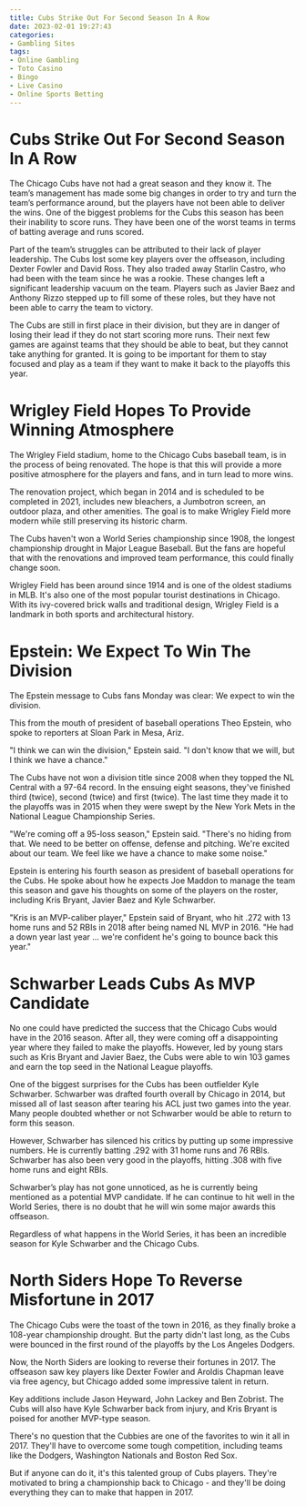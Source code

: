 ```yaml
---
title: Cubs Strike Out For Second Season In A Row
date: 2023-02-01 19:27:43
categories:
- Gambling Sites
tags:
- Online Gambling
- Toto Casino
- Bingo
- Live Casino
- Online Sports Betting
---
```



#  Cubs Strike Out For Second Season In A Row

The Chicago Cubs have not had a great season and they know it. The team’s management has made some big changes in order to try and turn the team’s performance around, but the players have not been able to deliver the wins. One of the biggest problems for the Cubs this season has been their inability to score runs. They have been one of the worst teams in terms of batting average and runs scored.

Part of the team’s struggles can be attributed to their lack of player leadership. The Cubs lost some key players over the offseason, including Dexter Fowler and David Ross. They also traded away Starlin Castro, who had been with the team since he was a rookie. These changes left a significant leadership vacuum on the team. Players such as Javier Baez and Anthony Rizzo stepped up to fill some of these roles, but they have not been able to carry the team to victory.

The Cubs are still in first place in their division, but they are in danger of losing their lead if they do not start scoring more runs. Their next few games are against teams that they should be able to beat, but they cannot take anything for granted. It is going to be important for them to stay focused and play as a team if they want to make it back to the playoffs this year.

#  Wrigley Field Hopes To Provide Winning Atmosphere

The Wrigley Field stadium, home to the Chicago Cubs baseball team, is in the process of being renovated. The hope is that this will provide a more positive atmosphere for the players and fans, and in turn lead to more wins.

The renovation project, which began in 2014 and is scheduled to be completed in 2021, includes new bleachers, a Jumbotron screen, an outdoor plaza, and other amenities. The goal is to make Wrigley Field more modern while still preserving its historic charm.

The Cubs haven't won a World Series championship since 1908, the longest championship drought in Major League Baseball. But the fans are hopeful that with the renovations and improved team performance, this could finally change soon.

Wrigley Field has been around since 1914 and is one of the oldest stadiums in MLB. It's also one of the most popular tourist destinations in Chicago. With its ivy-covered brick walls and traditional design, Wrigley Field is a landmark in both sports and architectural history.

#  Epstein: We Expect To Win The Division

The Epstein message to Cubs fans Monday was clear: We expect to win the division.

This from the mouth of president of baseball operations Theo Epstein, who spoke to reporters at Sloan Park in Mesa, Ariz.

"I think we can win the division," Epstein said. "I don't know that we will, but I think we have a chance."

The Cubs have not won a division title since 2008 when they topped the NL Central with a 97-64 record. In the ensuing eight seasons, they've finished third (twice), second (twice) and first (twice). The last time they made it to the playoffs was in 2015 when they were swept by the New York Mets in the National League Championship Series.

"We're coming off a 95-loss season," Epstein said. "There's no hiding from that. We need to be better on offense, defense and pitching. We're excited about our team. We feel like we have a chance to make some noise."

Epstein is entering his fourth season as president of baseball operations for the Cubs. He spoke about how he expects Joe Maddon to manage the team this season and gave his thoughts on some of the players on the roster, including Kris Bryant, Javier Baez and Kyle Schwarber.

"Kris is an MVP-caliber player," Epstein said of Bryant, who hit .272 with 13 home runs and 52 RBIs in 2018 after being named NL MVP in 2016. "He had a down year last year ... we're confident he's going to bounce back this year."

#  Schwarber Leads Cubs As MVP Candidate

No one could have predicted the success that the Chicago Cubs would have in the 2016 season. After all, they were coming off a disappointing year where they failed to make the playoffs. However, led by young stars such as Kris Bryant and Javier Baez, the Cubs were able to win 103 games and earn the top seed in the National League playoffs.

One of the biggest surprises for the Cubs has been outfielder Kyle Schwarber. Schwarber was drafted fourth overall by Chicago in 2014, but missed all of last season after tearing his ACL just two games into the year. Many people doubted whether or not Schwarber would be able to return to form this season.

However, Schwarber has silenced his critics by putting up some impressive numbers. He is currently batting .292 with 31 home runs and 76 RBIs. Schwarber has also been very good in the playoffs, hitting .308 with five home runs and eight RBIs.

Schwarber’s play has not gone unnoticed, as he is currently being mentioned as a potential MVP candidate. If he can continue to hit well in the World Series, there is no doubt that he will win some major awards this offseason.

Regardless of what happens in the World Series, it has been an incredible season for Kyle Schwarber and the Chicago Cubs.

#  North Siders Hope To Reverse Misfortune in 2017

The Chicago Cubs were the toast of the town in 2016, as they finally broke a 108-year championship drought. But the party didn't last long, as the Cubs were bounced in the first round of the playoffs by the Los Angeles Dodgers.

Now, the North Siders are looking to reverse their fortunes in 2017. The offseason saw key players like Dexter Fowler and Aroldis Chapman leave via free agency, but Chicago added some impressive talent in return.

Key additions include Jason Heyward, John Lackey and Ben Zobrist. The Cubs will also have Kyle Schwarber back from injury, and Kris Bryant is poised for another MVP-type season.

There's no question that the Cubbies are one of the favorites to win it all in 2017. They'll have to overcome some tough competition, including teams like the Dodgers, Washington Nationals and Boston Red Sox.

But if anyone can do it, it's this talented group of Cubs players. They're motivated to bring a championship back to Chicago - and they'll be doing everything they can to make that happen in 2017.